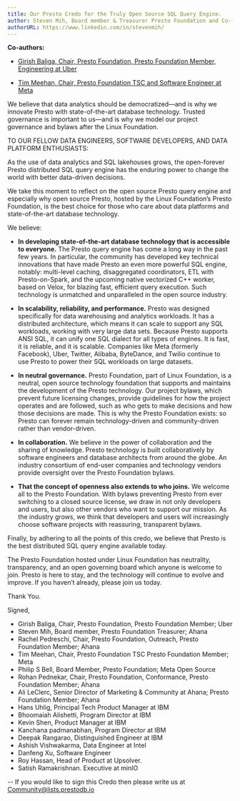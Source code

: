 ```yaml
---
title: Our Presto Credo for the Truly Open Source SQL Query Engine.
author: Steven Mih, Board member & Treasurer Presto Foundation and Co-founder at Ahana
authorURL: https://www.linkedin.com/in/stevenmih/
---
```

**Co-authors:** 
- [Girish Baliga, Chair, Presto Foundation, Presto Foundation Member, Engineering at Uber](https://www.linkedin.com/in/girishbaliga/)

- [Tim Meehan, Chair, Presto Foundation TSC and Software Engineer at Meta](https://www.linkedin.com/in/timdmeehan/)

We believe that data analytics should be democratized—and is why we innovate Presto with state-of-the-art database technology. Trusted governance is important to us—and is why we model our project governance and bylaws after the Linux Foundation.
 
TO OUR FELLOW DATA ENGINEERS, SOFTWARE DEVELOPERS, AND DATA PLATFORM ENTHUSIASTS:
 
As the use of data analytics and SQL lakehouses grows, the open-forever Presto distributed SQL query engine has the enduring power to change the world with better data-driven decisions.
 
We take this moment to reflect on the open source Presto query engine and especially why open source Presto, hosted by the Linux Foundation’s Presto Foundation, is the best choice for those who care about data platforms and state-of-the-art database technology.
 
We believe:

<!--truncate-->

- **In developing state-of-the-art database technology that is accessible to everyone.** The Presto query engine has come a long way in the past few years. In particular, the community has developed key technical innovations that have made Presto an even more powerful SQL engine, notably: multi-level caching, disaggregated coordinators, ETL with Presto-on-Spark, and the upcoming native vectorized C++ worker, based on Velox, for blazing fast, efficient query execution. Such technology is unmatched and unparalleled in the open source industry.
 
- **In scalability, reliability, and performance.** Presto was designed specifically for data warehousing and analytics workloads. It has a distributed architecture, which means it can scale to support any SQL workloads, working with very large data sets. Because Presto supports ANSI SQL, it can unify one SQL dialect for all types of engines. It is fast, it is reliable, and it is scalable. Companies like Meta (formerly Facebook), Uber, Twitter, Alibaba, ByteDance, and Twilio continue to use Presto to power their SQL workloads on large datasets.
 
- **In neutral governance.** Presto Foundation, part of Linux Foundation, is a neutral, open source technology foundation that supports and maintains the development of the Presto technology. Our project bylaws, which prevent future licensing changes, provide guidelines for how the project operates and are followed, such as who gets to make decisions and how those decisions are made. This is why the Presto Foundation exists: so Presto can forever remain technology-driven and community-driven rather than vendor-driven.

- **In collaboration.** We believe in the power of collaboration and the sharing of knowledge. Presto technology is built collaboratively by software engineers and database architects from around the globe. An industry consortium of end-user companies and technology vendors provide oversight over the Presto Foundation bylaws.
 
- **That the concept of openness also extends to who joins.** We welcome all to the Presto Foundation. With bylaws preventing Presto from ever switching to a closed source license, we draw in not only developers and users, but also other vendors who want to support our mission. As the industry grows, we think that developers and users will increasingly choose software projects with reassuring, transparent bylaws.
 
Finally, by adhering to all the points of this credo, we believe that Presto is the best distributed SQL query engine available today.
 
The Presto Foundation hosted under Linux Foundation has neutrality, transparency, and an open governing board which anyone is welcome to join. Presto is here to stay, and the technology will continue to evolve and improve. If you haven’t already, please join us today.

Thank You.


Signed,
 
- Girish Baliga, Chair, Presto Foundation, Presto Foundation Member; Uber
- Steven Mih, Board member, Presto Foundation Treasurer; Ahana
- Rachel Pedreschi, Chair, Presto Foundation, Outreach, Presto Foundation Member; Ahana
- Tim Meehan, Chair, Presto Foundation TSC Presto Foundation Member; Meta
- Philip S Bell, Board Member, Presto Foundation; Meta Open Source
- Rohan Pednekar, Chair, Presto Foundation, Conformance, Presto Foundation Member; Ahana
- Ali LeClerc, Senior Director of Marketing & Community at Ahana; Presto Foundation Member; Ahana
- Hans Uhlig, Principal Tech Product Manager at IBM
- Bhoomaiah Alishetti, Program Director at IBM
- Kevin Shen, Product Manager at IBM
- Kanchana padmanabhan, Program Director at IBM
- Deepak Rangarao, Distinguished Engineer at IBM
- Ashish Vishwakarma, Data Engineer at Intel
- Danfeng Xu, Software Engineer
- Roy Hassan, Head of Product at Upsolver.
- Satish Ramakrishnan. Executive at minIO

-- If you would like to sign this Credo then please write us at Community@lists.prestodb.io
